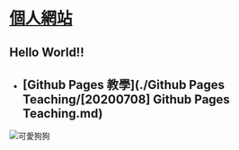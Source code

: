 # [個人網站](https://bing-yu.blogspot.com/)

## Hello World!!

- ## [Github Pages 教學](./Github Pages Teaching/[20200708] Github Pages Teaching.md)

![可愛狗狗](https://images.pexels.com/photos/257540/pexels-photo-257540.jpeg?auto=compress&cs=tinysrgb&h=750&w=1260)
